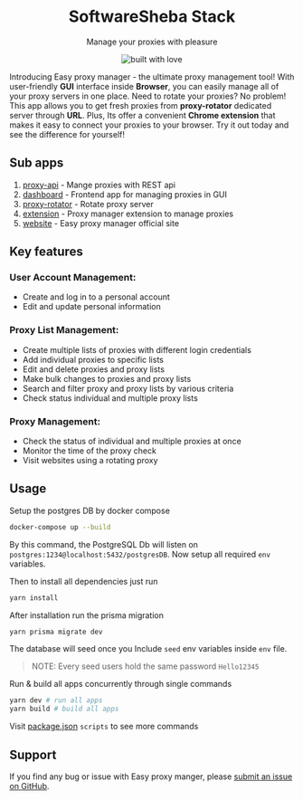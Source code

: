 <h1 align="center">SoftwareSheba Stack</h1>
<p align="center">Manage your proxies with pleasure</p>

<p align="center">
  <img src="https://forthebadge.com/images/badges/built-with-love.svg" alt="built with love">
</p>

Introducing Easy proxy manager - the ultimate proxy management tool! With user-friendly **GUI** interface inside **Browser**, you can easily manage all of your proxy servers in one place. Need to rotate your proxies? No problem! This app allows you to get fresh proxies from **proxy-rotator** dedicated server through **URL**. Plus, Its offer a convenient **Chrome extension** that makes it easy to connect your proxies to your browser. Try it out today and see the difference for yourself!

## Sub apps

1. [proxy-api](/packages/proxy-api/) - Mange proxies with REST api
2. [dashboard](/packages/dashboard/) - Frontend app for managing proxies in GUI
3. [proxy-rotator](/packages/proxy-rotator/) - Rotate proxy server
4. [extension](/packages/extension/) - Proxy manager extension to manage proxies
5. [website](/packages/website/) - Easy proxy manager official site

## Key features

### User Account Management:

- Create and log in to a personal account
- Edit and update personal information

### Proxy List Management:

- Create multiple lists of proxies with different login credentials
- Add individual proxies to specific lists
- Edit and delete proxies and proxy lists
- Make bulk changes to proxies and proxy lists
- Search and filter proxy and proxy lists by various criteria
- Check status individual and multiple proxy lists

### Proxy Management:

- Check the status of individual and multiple proxies at once
- Monitor the time of the proxy check
- Visit websites using a rotating proxy

## Usage

Setup the postgres DB by docker compose

```bash
docker-compose up --build
```

By this command, the PostgreSQL Db will listen on `postgres:1234@localhost:5432/postgresDB`. Now setup all required `env` variables.

Then to install all dependencies just run

```bash
yarn install
```

After installation run the prisma migration

```bash
yarn prisma migrate dev
```

The database will seed once you Include `seed` env variables inside `env` file.

> NOTE: Every seed users hold the same password `Hello12345`

Run & build all apps concurrently through single commands

```bash
yarn dev # run all apps
yarn build # build all apps
```

Visit [package.json](./package.json) `scripts` to see more commands

## Support

If you find any bug or issue with Easy proxy manger, please [submit an issue on GitHub](https://github.com/SoftwareSheba/easy-proxy-manager/issues).
